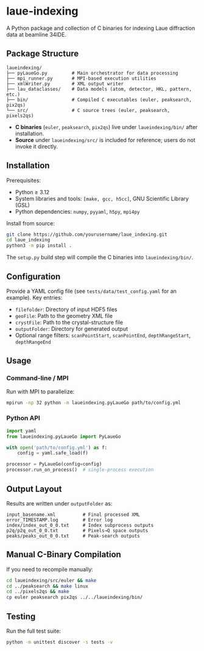 # laue-indexing

A Python package and collection of C binaries for indexing Laue diffraction data at beamline 34IDE.

## Package Structure

```
laueindexing/
├── pyLaueGo.py         # Main orchestrator for data processing
├── mpi_runner.py       # MPI-based execution utilities
├── xmlWriter.py        # XML output writer
├── lau_dataclasses/    # Data models (atom, detector, HKL, pattern, etc.)
├── bin/                # Compiled C executables (euler, peaksearch, pix2qs)
└── src/                # C source trees (euler, peaksearch, pixels2qs)
```

- **C binaries** (`euler`, `peaksearch`, `pix2qs`) live under `laueindexing/bin/` after installation.
- **Source** under `laueindexing/src/` is included for reference; users do not invoke it directly.

## Installation

Prerequisites:

- Python ≥ 3.12  
- System libraries and tools: `[make, gcc, h5cc]`, GNU Scientific Library (GSL)  
- Python dependencies: `numpy`, `pyyaml`, `h5py`, `mpi4py`

Install from source:

```bash
git clone https://github.com/yourusername/laue_indexing.git
cd laue_indexing
python3 -m pip install .
```

The `setup.py` build step will compile the C binaries into `laueindexing/bin/`.  

## Configuration

Provide a YAML config file (see `tests/data/test_config.yaml` for an example).  Key entries:

- `filefolder`: Directory of input HDF5 files
- `geoFile`: Path to the geometry XML file
- `crystFile`: Path to the crystal-structure file
- `outputFolder`: Directory for generated output  
- Optional range filters: `scanPointStart`, `scanPointEnd`, `depthRangeStart`, `depthRangeEnd`

## Usage

### Command-line / MPI

Run with MPI to parallelize:

```bash
mpirun -np 32 python -m laueindexing.pyLaueGo path/to/config.yml
```

### Python API

```python
import yaml
from laueindexing.pyLaueGo import PyLaueGo

with open('path/to/config.yml') as f:
    config = yaml.safe_load(f)

processor = PyLaueGo(config=config)
processor.run_on_process()  # single-process execution
```

## Output Layout

Results are written under `outputFolder` as:

```
input_basename.xml          # Final processed XML
error_TIMESTAMP.log         # Error log
index/index_out_0_0.txt     # Index subprocess outputs
p2q/p2q_out_0_0.txt         # Pixels→Q space outputs
peaks/peaks_out_0_0.txt     # Peak-search outputs
```

## Manual C-Binary Compilation

If you need to recompile manually:

```bash
cd laueindexing/src/euler && make
cd ../peaksearch && make linux
cd ../pixels2qs && make
cp euler peaksearch pix2qs ../../laueindexing/bin/
```

## Testing

Run the full test suite:

```bash
python -m unittest discover -s tests -v
```

